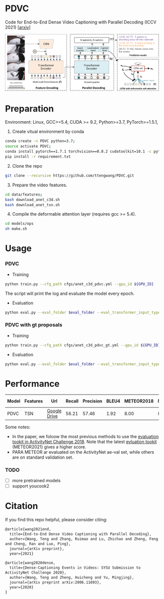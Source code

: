# PDVC
Code for End-to-End Dense Video Captioning with Parallel Decoding (ICCV 2021) [[arxiv](https://arxiv.org/abs/2108.07781)]

![pdvc.png](pdvc.png)


# Preparation
Environment: Linux,  GCC>=5.4, CUDA >= 9.2, Python>=3.7, PyTorch>=1.5.1,

1. Create vitual environment by conda
```bash
conda create -n PDVC python=3.7; 
source activate PDVC; 
conda install pytorch==1.7.1 torchvision==0.8.2 cudatoolkit=10.1 -c pytorch
pip install -r requirement.txt
```

2. Clone the repo
```bash
git clone --recursive https://github.com/ttengwang/PDVC.git
```

3. Prepare the video features.
```bash
cd data/features;
bash download_anet_c3d.sh
bash download_anet_tsn.sh
```

4. Compile the deformable attention layer (requires gcc >= 5.4). 
```bash
cd models/ops
sh make.sh
```

# Usage
### PDVC
- Training
```bash
python train.py --cfg_path cfgs/anet_c3d_pdvc.yml --gpu_id ${GPU_ID}
```
The script will print the log and evaluate the model every epoch.

- Evaluation
```bash
python eval.py --eval_folder $eval_folder --eval_transformer_input_type queries --gpu_id ${GPU_ID}
```

### PDVC with gt proposals

- Training
```bash
python train.py --cfg_path cfgs/anet_c3d_pdvc_gt.yml --gpu_id ${GPU_ID}
```
- Evaluation
```bash
python eval.py --eval_folder $eval_folder --eval_transformer_input_type gt_proposals --gpu_id ${GPU_ID}
```

# Performance

|  Model | Features |   Url   | Recall |Precision|    BLEU4   | METEOR2018 | METEOR2021 |  CIDEr | SODA_c | Para METEOR |
|  ----  |  ----    |   ----  |  ----   |  ----  |   ----  |  ----  |  ----  |  ----  | ---- | ---- |
| PDVC   | TSN  | [Google Drive](https://drive.google.com/drive/folders/1v2Xj0Qjt3Te_SgVyySKEofRaZsSw_rjs?usp=sharing)  |  56.21   |  57.46  | 1.92  |  8.00  |  8.63 | 29.00  |  5.68  | 15.85 |
Some notes:
* In the paper, we foloow the most previous methods to use the [evaluation tookit in ActivityNet Challenge 2018](https://github.com/ranjaykrishna/densevid_eval/tree/deba7d7e83012b218a4df888f6c971e21cfeea33). Note that the latest [evluation tookit](https://github.com/ranjaykrishna/densevid_eval/tree/9d4045aced3d827834a5d2da3c9f0692e3f33c1c) (METEOR2021) gives a higher score.
* PARA METEOR ar evaluated on the ActivityNet ae-val set, while others are on standard validation set.

### TODO

- [ ] more pretrained models
- [ ] support youcook2

# Citation
If you find this repo helpful, please consider citing:
```
@article{wang2021end,
  title={End-to-End Dense Video Captioning with Parallel Decoding},
  author={Wang, Teng and Zhang, Ruimao and Lu, Zhichao and Zheng, Feng and Cheng, Ran and Luo, Ping},
  journal={arXiv preprint},
  year={2021}
```
```
@article{wang2020dense,
  title={Dense-Captioning Events in Videos: SYSU Submission to ActivityNet Challenge 2020},
  author={Wang, Teng and Zheng, Huicheng and Yu, Mingjing},
  journal={arXiv preprint arXiv:2006.11693},
  year={2020}
}
```
